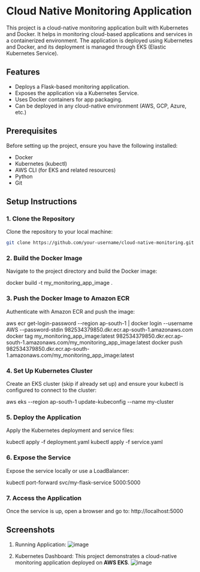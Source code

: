# Cloud Native Monitoring Application

This project is a cloud-native monitoring application built with Kubernetes and Docker. It helps in monitoring cloud-based applications and services in a containerized environment. The application is deployed using Kubernetes and Docker, and its deployment is managed through EKS (Elastic Kubernetes Service).

## Features
- Deploys a Flask-based monitoring application.
- Exposes the application via a Kubernetes Service.
- Uses Docker containers for app packaging.
- Can be deployed in any cloud-native environment (AWS, GCP, Azure, etc.)

## Prerequisites
Before setting up the project, ensure you have the following installed:

- Docker
- Kubernetes (kubectl)
- AWS CLI (for EKS and related resources)
- Python
- Git

## Setup Instructions

### 1. Clone the Repository

Clone the repository to your local machine:
```sh
git clone https://github.com/your-username/cloud-native-monitoring.git
```

### 2. Build the Docker Image

Navigate to the project directory and build the Docker image:

docker build -t my_monitoring_app_image .

### 3. Push the Docker Image to Amazon ECR

Authenticate with Amazon ECR and push the image:

aws ecr get-login-password --region ap-south-1 | docker login --username AWS --password-stdin 982534379850.dkr.ecr.ap-south-1.amazonaws.com
docker tag my_monitoring_app_image:latest 982534379850.dkr.ecr.ap-south-1.amazonaws.com/my_monitoring_app_image:latest
docker push 982534379850.dkr.ecr.ap-south-1.amazonaws.com/my_monitoring_app_image:latest


### 4. Set Up Kubernetes Cluster

Create an EKS cluster (skip if already set up) and ensure your kubectl is configured to connect to the cluster:

aws eks --region ap-south-1 update-kubeconfig --name my-cluster


### 5. Deploy the Application

Apply the Kubernetes deployment and service files:

kubectl apply -f deployment.yaml
kubectl apply -f service.yaml

### 6. Expose the Service

Expose the service locally or use a LoadBalancer:

kubectl port-forward svc/my-flask-service 5000:5000

### 7. Access the Application

Once the service is up, open a browser and go to:
http://localhost:5000

## Screenshots

1. Running Application:
   ![image](https://github.com/user-attachments/assets/17ccf59e-30c9-40aa-a030-2cd362abf29b)

2. Kubernetes Dashboard:
   This project demonstrates a cloud-native monitoring application deployed on **AWS EKS**.
   ![image](https://github.com/user-attachments/assets/f47f41ed-802f-49b2-8e88-38b19247c3f3)

